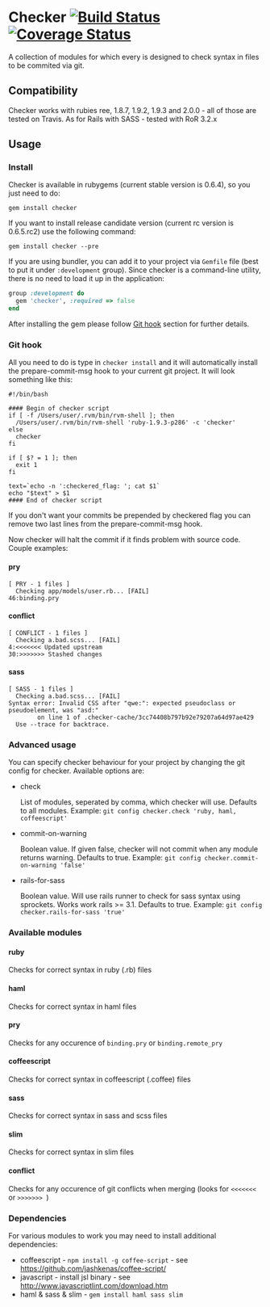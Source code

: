 # Checker [![Build Status](https://secure.travis-ci.org/netguru/checker.png?branch=master)](http://travis-ci.org/netguru/checker) [![Coverage Status](https://coveralls.io/repos/netguru/checker/badge.png?branch=master)](https://coveralls.io/r/netguru/checker)

A collection of modules for which every is designed to check syntax in files to be commited via git.

## Compatibility

Checker works with rubies ree, 1.8.7, 1.9.2, 1.9.3 and 2.0.0 - all of those are tested on Travis.
As for Rails with SASS - tested with RoR 3.2.x


## Usage

### Install
Checker is available in rubygems (current stable version is 0.6.4), so you just need to do:
```
gem install checker
```

If you want to install release candidate version (current rc version is 0.6.5.rc2) use the following command:
```
gem install checker --pre
```

If you are using bundler, you can add it to your project via `Gemfile` file (best to put it under `:development` group).
Since checker is a command-line utility, there is no need to load it up in the application:
```ruby
group :development do
  gem 'checker', :required => false
end
```

After installing the gem please follow [Git hook](#git-hook) section for further details.

### Git hook

All you need to do is type in `checker install` and it will automatically install the prepare-commit-msg hook
to your current git project. It will look something like this:

```
#!/bin/bash 
 
#### Begin of checker script
if [ -f /Users/user/.rvm/bin/rvm-shell ]; then
  /Users/user/.rvm/bin/rvm-shell 'ruby-1.9.3-p286' -c 'checker'
else
  checker
fi

if [ $? = 1 ]; then
  exit 1
fi

text=`echo -n ':checkered_flag: '; cat $1`
echo "$text" > $1
#### End of checker script
```

If you don't want your commits be prepended by checkered flag you can remove two last lines from the prepare-commit-msg hook.

Now checker will halt the commit if it finds problem with source code. Couple examples:

#### pry
```
[ PRY - 1 files ]
  Checking app/models/user.rb... [FAIL]
46:binding.pry
```

#### conflict
```
[ CONFLICT - 1 files ]
  Checking a.bad.scss... [FAIL]
4:<<<<<<< Updated upstream
30:>>>>>>> Stashed changes
```

#### sass
```
[ SASS - 1 files ]
  Checking a.bad.scss... [FAIL]
Syntax error: Invalid CSS after "qwe:": expected pseudoclass or pseudoelement, was "asd:"
        on line 1 of .checker-cache/3cc74408b797b92e79207a64d97ae429
  Use --trace for backtrace.
```

### Advanced usage

You can specify checker behaviour for your project by changing the git config for checker.
Available options are:

* check

  List of modules, seperated by comma, which checker will use. Defaults to all modules.
  Example: `git config checker.check 'ruby, haml, coffeescript'`

* commit-on-warning

  Boolean value. If given false, checker will not commit when any module returns warning.
  Defaults to true.
  Example: `git config checker.commit-on-warning 'false'`

* rails-for-sass

  Boolean value. Will use rails runner to check for sass syntax using sprockets.
  Works work rails >= 3.1. Defaults to true.
  Example: `git config checker.rails-for-sass 'true'`


### Available modules

#### ruby
Checks for correct syntax in ruby (.rb) files

#### haml
Checks for correct syntax in haml files

#### pry
Checks for any occurence of `binding.pry` or `binding.remote_pry`

#### coffeescript
Checks for correct syntax in coffeescript (.coffee) files

#### sass
Checks for correct syntax in sass and scss files

#### slim
Checks for correct syntax in slim files

#### conflict
Checks for any occurence of git conflicts when merging (looks for `<<<<<<< ` or `>>>>>>> `)

### Dependencies

For various modules to work you may need to install additional dependencies:

* coffeescript - `npm install -g coffee-script` - see https://github.com/jashkenas/coffee-script/
* javascript - install jsl binary - see http://www.javascriptlint.com/download.htm
* haml & sass & slim - `gem install haml sass slim`
